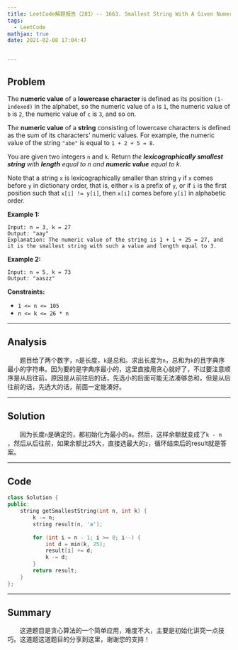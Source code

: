```yaml
---
title: LeetCode解题报告（281）-- 1663. Smallest String With A Given Numeric Value
tags:
  - LeetCode
mathjax: true
date: 2021-02-08 17:04:47


---
```


## Problem

The **numeric value** of a **lowercase character** is defined as its position `(1-indexed)` in the alphabet, so the numeric value of `a` is `1`, the numeric value of `b` is `2`, the numeric value of `c` is `3`, and so on.

The **numeric value** of a **string** consisting of lowercase characters is defined as the sum of its characters' numeric values. For example, the numeric value of the string `"abe"` is equal to `1 + 2 + 5 = 8`.

You are given two integers `n` and `k`. Return *the **lexicographically smallest string** with **length** equal to n and **numeric value** equal to k.*

Note that a string `x` is lexicographically smaller than string `y` if `x` comes before `y` in dictionary order, that is, either `x` is a prefix of `y`, or if `i` is the first position such that `x[i] != y[i]`, then `x[i]` comes before `y[i]` in alphabetic order.

<!-- more -->

**Example 1:**

```
Input: n = 3, k = 27
Output: "aay"
Explanation: The numeric value of the string is 1 + 1 + 25 = 27, and it is the smallest string with such a value and length equal to 3.
```

**Example 2:**

```
Input: n = 5, k = 73
Output: "aaszz"
```

**Constraints:**

- `1 <= n <= 105`
- `n <= k <= 26 * n`

------

## Analysis

&emsp;&emsp;题目给了两个数字，`n`是长度，`k`是总和。求出长度为`n`，总和为`k`的且字典序最小的字符串。因为要的是字典序最小的，这里直接用贪心就好了，不过要注意顺序是从后往前。原因是从前往后的话，先选小的后面可能无法凑够总和，但是从后往前的话，先选大的话，前面一定能凑好。

------

## Solution

&emsp;&emsp;因为长度`n`是确定的，都初始化为最小的`a`，然后，这样余额就变成了`k - n `，然后从后往前，如果余额比25大，直接选最大的`z`，循环结束后的result就是答案。

------

## Code

```c++
class Solution {
public:
    string getSmallestString(int n, int k) {
        k -= n;
        string result(n, 'a');
        
        for (int i = n - 1; i >= 0; i--) {
            int d = min(k, 25);
            result[i] += d;
            k -= d;
        }
        return result;
    }
};
```

------

## Summary

&emsp;&emsp;这道题目是贪心算法的一个简单应用，难度不大，主要是初始化讲究一点技巧。这道题这道题目的分享到这里，谢谢您的支持！
